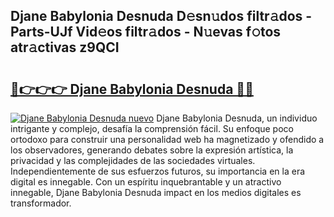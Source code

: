 ## Djane Babylonia Desnuda D𝚎sn𝚞dos filtr𝚊dos - Parts-UJf Vid𝚎os filtr𝚊dos - N𝚞evas f𝚘tos atr𝚊ctivas z9QCI

# <h2><a href="http://mb6qipm.tromn.icu/?c=Djane+Babylonia+Desnuda">🔗👉👉👉 Djane Babylonia Desnuda 🔗🔗</a></h2>

[![Djane Babylonia Desnuda nuevo](https://i.imgur.com/pEAQMta.gif)](http://mb6qipm.tromn.icu/?c=Djane+Babylonia+Desnuda)
Djane Babylonia Desnuda, un individuo intrigante y complejo, desafía la comprensión fácil. Su enfoque poco ortodoxo para construir una personalidad web ha magnetizado y ofendido a los observadores, generando debates sobre la expresión artística, la privacidad y las complejidades de las sociedades virtuales. Independientemente de sus esfuerzos futuros, su importancia en la era digital es innegable. Con un espíritu inquebrantable y un atractivo innegable, Djane Babylonia Desnuda impact en los medios digitales es transformador.
